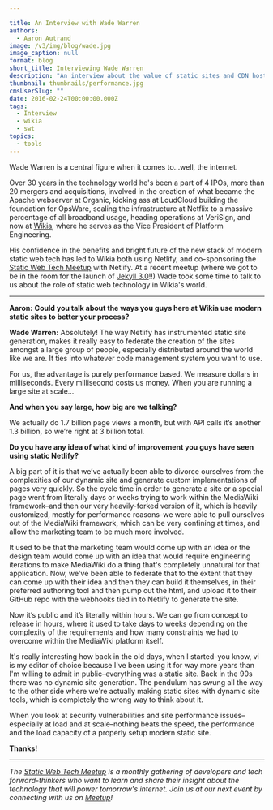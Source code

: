 ```yaml
---

title: An Interview with Wade Warren
authors:
  - Aaron Autrand
image: /v3/img/blog/wade.jpg
image_caption: null
format: blog
short_title: Interviewing Wade Warren
description: "An interview about the value of static sites and CDN hosting with VP of Platform Engineering @ Wikia that serves 36,000 http requests per second."
thumbnail: thumbnails/performance.jpg
cmsUserSlug: ""
date: 2016-02-24T00:00:00.000Z
tags:
  - Interview
  - wikia
  - swt
topics:
  - tools
---
```


Wade Warren is a central figure when it comes to…well, the internet.

Over 30 years in the technology world he's been a part of 4 IPOs, more than 20 mergers and acquisitions, involved in the creation of what became the Apache webserver at Organic, kicking ass at LoudCloud building the foundation for OpsWare, scaling the infrastructure at Netflix to a massive percentage of all broadband usage, heading operations at VeriSign, and now at [Wikia](http://www.wikia.com/), where he serves as the Vice President of Platform Engineering.

His confidence in the benefits and bright future of the new stack of modern static web tech has led to Wikia both using Netlify, and co-sponsoring the [Static Web Tech Meetup](http://www.meetup.com/sf-static-web-tech/) with Netlify. At a recent meetup (where we got to be in the room for the launch of [Jekyll 3.0](https://jekyllrb.com/)!!) Wade took some time to talk to us about the role of static web technology in Wikia's world.

<!-- excerpt -->

---

**Aaron:** **Could you talk about the ways you guys here at Wikia use modern static sites to better your process?**

**Wade Warren:** Absolutely! The way Netlify has instrumented static site generation, makes it really easy to federate the creation of the sites amongst a large group of people, especially distributed around the world like we are. It ties into whatever code management system you want to use.

For us, the advantage is purely performance based. We measure dollars in milliseconds. Every millisecond costs us money. When you are running a large site at scale…

**And when you say large, how big are we talking?**

We actually do 1.7 billion page views a month, but with API calls it’s another 1.3 billion, so we’re right at 3 billion total.

**Do you have any idea of what kind of improvement you guys have seen using static Netlify?**

A big part of it is that we’ve actually been able to divorce ourselves from the complexities of our dynamic site and generate custom implementations of pages very quickly. So the cycle time in order to generate a site or a special page went from literally days or weeks trying to work within the MediaWiki framework–and then our very heavily-forked version of it, which is heavily customized, mostly for performance reasons–we were able to pull ourselves out of the MediaWiki framework, which can be very confining at times, and allow the marketing team to be much more involved.

It used to be that the marketing team would come up with an idea or the design team would come up with an idea that would require engineering iterations to make MediaWiki do a thing that's completely unnatural for that application. Now, we've been able to federate that to the extent that they can come up with their idea and then they can build it themselves, in their preferred authoring tool and then pump out the html, and upload it to their GitHub repo with the webhooks tied in to Netlify to generate the site.

Now it’s public and it’s literally within hours. We can go from concept to release in hours, where it used to take days to weeks depending on the complexity of the requirements and how many constraints we had to overcome within the MediaWiki platform itself.

It's really interesting how back in the old days, when I started–you know, vi is my editor of choice because I've been using it for way more years than I'm willing to admit in public–everything was a static site. Back in the 90s there was no dynamic site generation. The pendulum has swung all the way to the other side where we're actually making static sites with dynamic site tools, which is completely the wrong way to think about it.

When you look at security vulnerabilities and site performance issues–especially at load and at scale–nothing beats the speed, the performance and the load capacity of a properly setup modern static site.

**Thanks!**

---
_The [Static Web Tech Meetup](http://www.meetup.com/sf-static-web-tech/) is a monthly gathering of developers and tech forward-thinkers who want to learn and share their insight about the technology that will power tomorrow's internet. Join us at our next event by connecting with us on [Meetup](http://www.meetup.com/sf-static-web-tech/)!_
